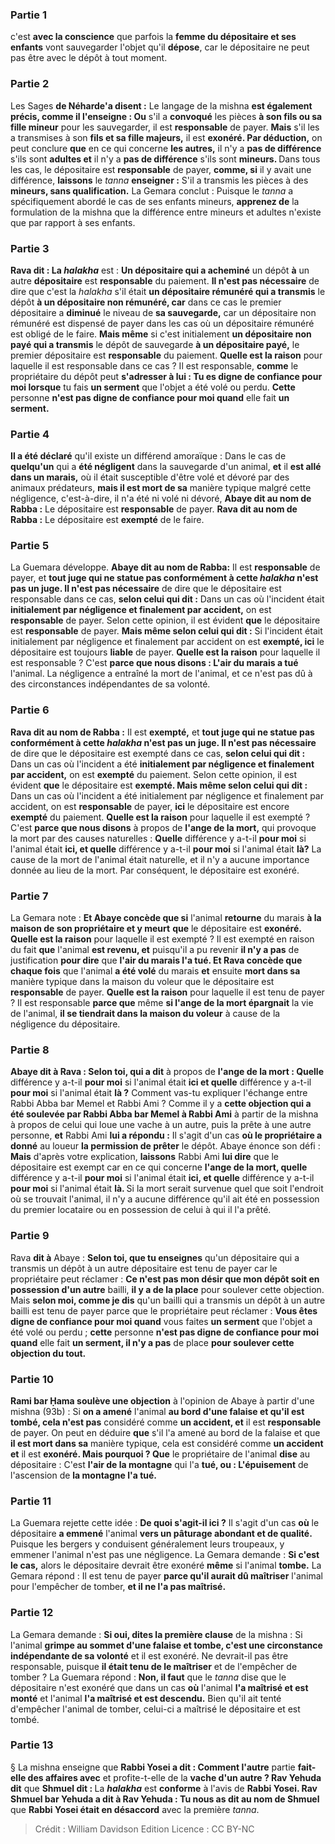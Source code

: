 
### Partie 1
c'est <b>avec la conscience</b> que parfois la <b>femme du dépositaire et ses enfants</b> vont sauvegarder l'objet qu'il <b>dépose</b>, car le dépositaire ne peut pas être avec le dépôt à tout moment.

### Partie 2
Les Sages <b>de Néharde'a disent :</b> Le langage de la mishna <b>est également précis, comme il l'enseigne : Ou</b> s'il a <b>convoqué</b> les pièces <b>à son fils ou sa fille mineur</b> pour les sauvegarder, il est <b>responsable</b> de payer. <b>Mais</b> s'il les a transmises à son <b>fils et sa fille majeurs,</b> il est <b>exonéré. Par déduction,</b> on peut conclure <b>que</b> en ce qui concerne <b>les autres,</b> il n'y a <b>pas de différence</b> s'ils sont <b>adultes et</b> il n'y a <b>pas de différence</b> s'ils sont <b>mineurs. </b> Dans tous les cas, le dépositaire est <b>responsable</b> de payer, <b>comme, si</b> il y avait une différence, <b>laissons</b> le <i>tanna</i> <b>enseigner :</b> S'il a transmis les pièces à des <b>mineurs, sans qualification.</b> La Gemara conclut : Puisque le <i>tanna</i> a spécifiquement abordé le cas de ses enfants mineurs, <b>apprenez de</b> la formulation de la mishna que la différence entre mineurs et adultes n'existe que par rapport à ses enfants.

### Partie 3
<b>Rava dit : La <i>halakha</i></b> est : <b>Un dépositaire qui a acheminé</b> un dépôt <b>à</b> un autre <b>dépositaire</b> est <b>responsable</b> du paiement. <b>Il n'est pas nécessaire</b> de dire que c'est la <i>halakha</i> s'il était <b>un dépositaire rémunéré qui a transmis</b> le dépôt <b>à un dépositaire non rémunéré, car</b> dans ce cas le premier dépositaire a <b>diminué</b> le niveau de <b>sa sauvegarde,</b> car un dépositaire non rémunéré est dispensé de payer dans les cas où un dépositaire rémunéré est obligé de le faire. <b>Mais même</b> si c'est initialement <b>un dépositaire non payé qui a transmis</b> le dépôt de sauvegarde <b>à un dépositaire payé,</b> le premier dépositaire est <b>responsable</b> du paiement. <b>Quelle est la raison</b> pour laquelle il est responsable dans ce cas ? Il est responsable, <b>comme</b> le propriétaire du dépôt peut <b>s'adresser à lui : Tu es digne de confiance pour moi lorsque</b> tu fais <b>un serment</b> que l'objet a été volé ou perdu. <b>Cette</b> personne <b>n'est pas digne de confiance pour moi quand</b> elle fait <b>un serment.</b>

### Partie 4
<b>Il a été déclaré</b> qu'il existe un différend amoraïque : Dans le cas de <b>quelqu'un</b> qui a <b>été négligent</b> dans la sauvegarde d'un animal, <b>et</b> il <b>est allé dans un marais,</b> où il était susceptible d'être volé et dévoré par des animaux prédateurs, <b>mais il est mort de sa</b> manière typique</b> malgré cette négligence, c'est-à-dire, il n'a été ni volé ni dévoré, <b>Abaye dit au nom de Rabba :</b> Le dépositaire est <b>responsable</b> de payer. <b>Rava dit au nom de Rabba :</b> Le dépositaire est <b>exempté</b> de le faire.

### Partie 5
La Guemara développe. <b>Abaye dit au nom de Rabba:</b> Il est <b>responsable</b> de payer, et <b>tout juge qui ne statue pas conformément à cette <i>halakha</i> n'est pas un juge. Il n'est pas nécessaire</b> de dire que le dépositaire est responsable dans ce cas, <b>selon celui qui dit :</b> Dans un cas où l'incident était <b>initialement par négligence et finalement par accident,</b> on est <b>responsable</b> de payer. Selon cette opinion, il est évident <b>que</b> le dépositaire est <b>responsable</b> de payer. <b>Mais même selon celui qui dit :</b> Si l'incident était initialement par négligence et finalement par accident on est <b>exempté, ici</b> le dépositaire est toujours <b>liable</b> de payer. <b>Quelle est la raison</b> pour laquelle il est responsable ? C'est <b>parce que nous disons : L'air du marais a tué</b> l'animal. La négligence a entraîné la mort de l'animal, et ce n'est pas dû à des circonstances indépendantes de sa volonté.

### Partie 6
<b>Rava dit au nom de Rabba :</b> Il est <b>exempté,</b> et <b>tout juge qui ne statue pas conformément à cette <i>halakha</i> n'est pas un juge. Il n'est pas nécessaire</b> de dire que le dépositaire est exempté dans ce cas, <b>selon celui qui dit :</b> Dans un cas où l'incident a été <b>initialement par négligence et finalement par accident,</b> on est <b>exempté</b> du paiement. Selon cette opinion, il est évident <b>que</b> le dépositaire est <b>exempté. Mais même selon celui qui dit :</b> Dans un cas où l'incident a été initialement par négligence et finalement par accident, on est <b>responsable</b> de payer, <b>ici</b> le dépositaire est encore <b>exempté</b> du paiement. <b>Quelle est la raison</b> pour laquelle il est exempté ? C'est <b>parce que nous disons</b> à propos de <b>l'ange de la mort,</b> qui provoque la mort par des causes naturelles : <b>Quelle</b> différence y a-t-il <b>pour moi</b> si l'animal était <b>ici, et quelle</b> différence y a-t-il <b>pour moi</b> si l'animal était <b>là?</b> La cause de la mort de l'animal était naturelle, et il n'y a aucune importance donnée au lieu de la mort. Par conséquent, le dépositaire est exonéré.

### Partie 7
La Gemara note : <b>Et Abaye concède que si</b> l'animal <b>retourne</b> du marais <b>à la maison de son propriétaire et y meurt</b> <b>que</b> le dépositaire est <b>exonéré. Quelle est la raison</b> pour laquelle il est exempté ? Il est exempté en raison du fait <b>que</b> l'animal <b>est revenu, et</b> puisqu'il a pu revenir <b>il n'y a pas</b> de justification <b>pour dire</b> que <b>l'air du marais l'a tué. Et Rava concède que chaque fois</b> que l'animal <b>a été volé</b> du marais <b>et</b> ensuite <b>mort dans sa</b> manière typique dans la maison du voleur que</b> le dépositaire est <b>responsable</b> de payer. <b>Quelle est la raison</b> pour laquelle il est tenu de payer ? Il est responsable <b>parce que</b> même <b>si l'ange de la mort épargnait</b> la vie de l'animal, <b>il se tiendrait dans la maison du voleur</b> à cause de la négligence du dépositaire.

### Partie 8
<b>Abaye dit à Rava : Selon toi, qui a dit</b> à propos de <b>l'ange de la mort : Quelle</b> différence y a-t-il <b>pour moi</b> si l'animal était <b>ici et quelle</b> différence y a-t-il <b>pour moi</b> si l'animal était <b>là ?</b> Comment vas-tu expliquer l'échange entre Rabbi Abba bar Memel et Rabbi Ami ? Comme il y a <b>cette objection qui a été soulevée par Rabbi Abba bar Memel à Rabbi Ami</b> à partir de la mishna à propos de celui qui loue une vache à un autre, puis la prête à une autre personne, <b>et</b> Rabbi Ami <b>lui a répondu :</b> Il s'agit d'un cas <b>où le propriétaire a donné</b> au loueur <b>la permission de prêter</b> le dépôt. Abaye énonce son défi : <b>Mais</b> d'après votre explication, <b>laissons</b> Rabbi Ami <b>lui dire</b> que le dépositaire est exempt car en ce qui concerne <b>l'ange de la mort, quelle</b> différence y a-t-il <b>pour moi</b> si l'animal était <b>ici, et quelle</b> différence y a-t-il <b>pour moi</b> si l'animal était <b>là. </b> Si la mort serait survenue quel que soit l'endroit où se trouvait l'animal, il n'y a aucune différence qu'il ait été en possession du premier locataire ou en possession de celui à qui il l'a prêté.

### Partie 9
Rava <b>dit à</b> Abaye : <b>Selon toi, que tu enseignes</b> qu'un dépositaire qui a transmis un dépôt à un autre dépositaire est tenu de payer car le propriétaire peut réclamer : <b>Ce n'est pas mon désir que mon dépôt soit en possession d'un autre</b> bailli, <b>il y a de la place</b> pour soulever cette objection.</b> Mais <b>selon moi, comme je dis</b> qu'un bailli qui a transmis un dépôt à un autre bailli est tenu de payer parce que le propriétaire peut réclamer : <b>Vous êtes digne de confiance pour moi quand</b> vous faites <b>un serment</b> que l'objet a été volé ou perdu ; <b>cette</b> personne <b>n'est pas digne de confiance pour moi quand</b> elle fait <b>un serment, il n'y a pas</b> de place <b>pour soulever cette objection du tout.</b>

### Partie 10
<b>Rami bar Ḥama soulève une objection</b> à l'opinion de Abaye à partir d'une mishna (93b) : Si <b>on a amené</b> l'animal <b>au bord d'une falaise et qu'il est tombé, cela n'est pas</b> considéré comme <b>un accident, et</b> il est <b>responsable</b> de payer. On peut en déduire <b>que</b> s'il l'a amené au bord de la falaise et que <b>il est mort dans sa</b> manière typique,</b> cela est considéré comme <b>un accident et</b> il est <b>exonéré. Mais pourquoi ? Que</b> le propriétaire de l'animal <b>dise</b> au dépositaire : C'est <b>l'air de la montagne</b> qui l'a <b>tué, ou : L'épuisement</b> de l'ascension de <b>la montagne l'a tué.</b>

### Partie 11
La Guemara rejette cette idée : <b>De quoi s'agit-il ici ?</b> Il s'agit d'un cas <b>où</b> le dépositaire <b>a emmené</b> l'animal <b>vers un pâturage abondant et de qualité.</b> Puisque les bergers y conduisent généralement leurs troupeaux, y emmener l'animal n'est pas une négligence. La Gemara demande : <b>Si c'est le cas,</b> alors le dépositaire devrait être exonéré <b>même</b> si l'animal <b>tombe.</b> La Gemara répond : Il est tenu de payer <b>parce qu'il aurait dû maîtriser</b> l'animal pour l'empêcher de tomber, <b>et il ne l'a pas maîtrisé.</b>

### Partie 12
La Gemara demande : <b>Si oui, dites la première clause</b> de la mishna : Si l'animal <b>grimpe au sommet d'une falaise et tombe, c'est une circonstance indépendante de sa volonté</b> et il est exonéré. Ne devrait-il pas être responsable, puisque <b>il était tenu de le maîtriser</b> et de l'empêcher de tomber ? La Guemara répond : <b>Non, il faut</b> que le <i>tanna</i> dise que le dépositaire n'est exonéré que dans un cas <b>où</b> l'animal <b>l'a maîtrisé et est monté</b> et l'animal <b>l'a maîtrisé et est descendu.</b> Bien qu'il ait tenté d'empêcher l'animal de tomber, celui-ci a maîtrisé le dépositaire et est tombé.

### Partie 13
§ La mishna enseigne que <b>Rabbi Yosei a dit : Comment l'autre</b> partie <b>fait-elle des affaires avec</b> et profite-t-elle de la <b>vache d'un autre ? Rav Yehuda dit</b> que <b>Shmuel dit : </b> La <b><i>halakha</i></b> est <b>conforme</b> à l'avis de <b>Rabbi Yosei. Rav Shmuel bar Yehuda a dit à Rav Yehuda : Tu nous as dit au nom de Shmuel</b> que <b>Rabbi Yosei était en désaccord</b> avec la première <i>tanna</i>.

>Crédit : William Davidson Edition
>Licence : CC BY-NC